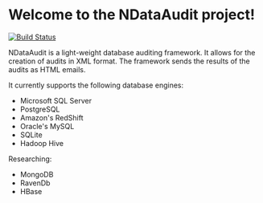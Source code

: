 # Welcome to the NDataAudit project!

[![Build Status](https://travis-ci.org/hectorsosajr/NDataAudit.svg?branch=master)](https://travis-ci.org/hectorsosajr/NDataAudit.svg?branch=master)

NDataAudit is a light-weight database auditing framework. It allows for the creation of audits in XML format. The framework sends the results of the audits as HTML emails.

It currently supports the following database engines:

* Microsoft SQL Server
* PostgreSQL
* Amazon's RedShift
* Oracle's MySQL
* SQLite
* Hadoop Hive

Researching:

* MongoDB
* RavenDb
* HBase